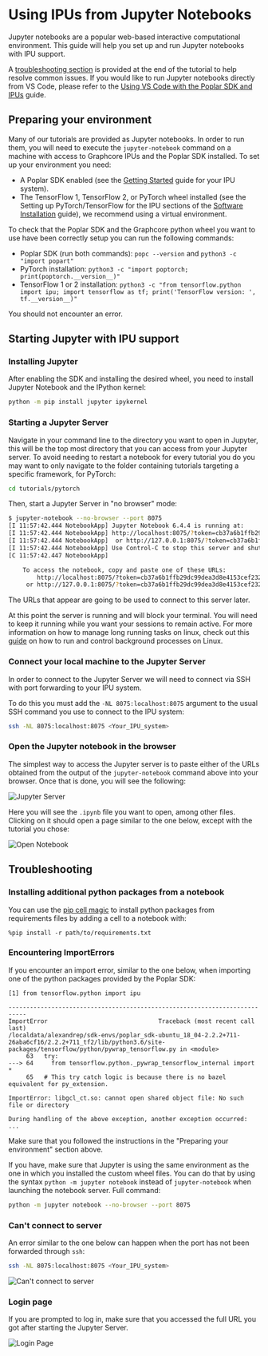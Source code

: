 <!-- Copyright (c) 2022 Graphcore Ltd. All rights reserved. -->
# Using IPUs from Jupyter Notebooks

Jupyter notebooks are a popular web-based interactive computational environment.
This guide will help you set up and run Jupyter notebooks with IPU support.

A [troubleshooting section](#troubleshooting) is provided at the end of the tutorial to help resolve common issues.
If you would like to run Jupyter notebooks directly from VS Code, please refer to the [Using VS Code with the Poplar SDK and IPUs](../using_vscode/README.md) guide.

## Preparing your environment

Many of our tutorials are provided as Jupyter notebooks. In order to run them, you will need to execute the `jupyter-notebook` command on a machine with access to Graphcore IPUs and the Poplar SDK installed. To set up your environment you need:

- A Poplar SDK enabled (see the [Getting Started](https://docs.graphcore.ai/en/latest/getting-started.html) guide for your IPU system).
- The TensorFlow 1, TensorFlow 2, or PyTorch wheel installed (see the Setting up PyTorch/TensorFlow for the IPU sections of the [Software Installation](https://docs.graphcore.ai/projects/ipu-pod-getting-started/en/3.0.0/installation.html#) guide), we recommend using a virtual environment.

To check that the Poplar SDK and the Graphcore python wheel you want to use have been correctly setup you can run the following commands:

- Poplar SDK (run both commands): `popc --version` and `python3 -c "import popart"`
- PyTorch installation: `python3 -c "import poptorch; print(poptorch.__version__)"`
- TensorFlow 1 or 2 installation: `python3 -c "from tensorflow.python import ipu; import tensorflow as tf; print('TensorFlow version: ', tf.__version__)"`

You should not encounter an error.

## Starting Jupyter with IPU support

### Installing Jupyter

After enabling the SDK and installing the desired wheel, you need to install
Jupyter Notebook and the IPython kernel:

```bash
python -m pip install jupyter ipykernel
```

### Starting a Jupyter Server

Navigate in your command line to the directory you want to open in Jupyter,
this will be the top most directory that you can access from your Jupyter
server. To avoid needing to restart a notebook for every tutorial you do you may
want to only navigate to the folder containing tutorials targeting a specific
framework, for PyTorch:

```bash
cd tutorials/pytorch
```

Then, start a Jupyter Server in "no browser" mode:

```bash
$ jupyter-notebook --no-browser --port 8075
[I 11:57:42.444 NotebookApp] Jupyter Notebook 6.4.4 is running at:
[I 11:57:42.444 NotebookApp] http://localhost:8075/?token=cb37a6b1ffb29dc99dea3d8e4153cef232b9f067ecd50f64
[I 11:57:42.444 NotebookApp]  or http://127.0.0.1:8075/?token=cb37a6b1ffb29dc99dea3d8e4153cef232b9f067ecd50f64
[I 11:57:42.444 NotebookApp] Use Control-C to stop this server and shut down all kernels (twice to skip confirmation).
[C 11:57:42.447 NotebookApp]

    To access the notebook, copy and paste one of these URLs:
        http://localhost:8075/?token=cb37a6b1ffb29dc99dea3d8e4153cef232b9f067ecd50f64
     or http://127.0.0.1:8075/?token=cb37a6b1ffb29dc99dea3d8e4153cef232b9f067ecd50f64
```

The URLs that appear are going to be used to connect to this server later.

At this point the server is running and will block your terminal. You will need
to keep it running while you want your sessions to remain active. For more
information on how to manage long running tasks on linux, check out this
[guide](https://www.howtogeek.com/440848/how-to-run-and-control-background-processes-on-linux/)
on how to run and control background processes on Linux.

### Connect your local machine to the Jupyter Server

In order to connect to the Jupyter Server we will need to connect via SSH with
port forwarding to your IPU system.

To do this you must add the `-NL 8075:localhost:8075` argument to the
usual SSH command you use to connect to the IPU system:

```bash
ssh -NL 8075:localhost:8075 <Your_IPU_system>
```

### Open the Jupyter notebook in the browser

The simplest way to access the Jupyter server is to paste either of the URLs obtained from the output of the `jupyter-notebook` command above into your browser.
Once that is done, you will see the following:

![Jupyter Server](screenshots/jupyter_server.png)

Here you will see the `.ipynb` file you want to open, among other files.
Clicking on it should open a page similar to the one below, except with the
tutorial you chose:

![Open Notebook](screenshots/open_notebook.png)

## Troubleshooting

### Installing additional python packages from a notebook

You can use the [pip cell magic](https://ipython.readthedocs.io/en/stable/interactive/magics.html#magic-pip) to install python packages from requirements files by adding a cell to a notebook with:

`%pip install -r path/to/requirements.txt`

### Encountering ImportErrors

If you encounter an import error, similar to the one below, when importing
one of the python packages provided by the Poplar SDK:

```error
[1] from tensorflow.python import ipu

---------------------------------------------------------------------------
ImportError                               Traceback (most recent call last)
/localdata/alexandrep/sdk-envs/poplar_sdk-ubuntu_18_04-2.2.2+711-26aba6cf16/2.2.2+711_tf2/lib/python3.6/site-packages/tensorflow/python/pywrap_tensorflow.py in <module>
     63   try:
---> 64     from tensorflow.python._pywrap_tensorflow_internal import *
     65   # This try catch logic is because there is no bazel equivalent for py_extension.

ImportError: libgcl_ct.so: cannot open shared object file: No such file or directory

During handling of the above exception, another exception occurred:
...
```

Make sure that you followed the instructions in the "Preparing your environment"
section above.

If you have, make sure that Jupyter is using the same environment as the one in
which you installed the custom wheel files. You can do that by using the syntax
`python -m jupyter notebook` instead of `jupyter-notebook` when launching the
notebook server. Full command:

```bash
python -m jupyter notebook --no-browser --port 8075
```

### Can't connect to server

An error similar to the one below can happen when the port has not been
forwarded through `ssh`:

```bash
ssh -NL 8075:localhost:8075 <Your_IPU_system>
```

![Can't connect to server](screenshots/not_found.png)

### Login page

If you are prompted to log in, make sure that you accessed the full URL you got
after starting the Jupyter Server.

![Login Page](screenshots/login.png)
